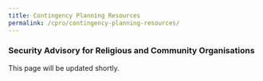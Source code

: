 ```yaml
---
title: Contingency Planning Resources
permalink: /cpro/contingency-planning-resources/
---
```


### Security Advisory for Religious and Community Organisations

This page will be updated shortly.

